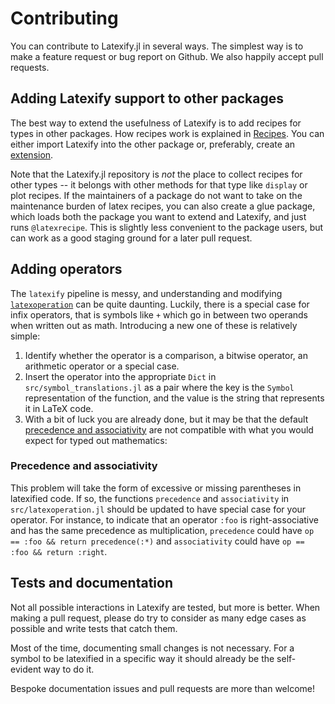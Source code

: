 # Contributing

You can contribute to Latexify.jl in several ways.
The simplest way is to make a feature request or bug report on Github.
We also happily accept pull requests.

## Adding Latexify support to other packages

The best way to extend the usefulness of Latexify is to add recipes for types in other packages.
How recipes work is explained in [Recipes](@ref).
You can either import Latexify into the other package or, preferably, create an [extension](https://pkgdocs.julialang.org/dev/creating-packages/#Conditional-loading-of-code-in-packages-(Extensions)).

Note that the Latexify.jl repository is *not* the place to collect recipes for other types -- it belongs with other methods for that type like `display` or plot recipes.
If the maintainers of a package do not want to take on the maintenance burden of latex recipes, you can also create a glue package, which loads both the package you want to extend and Latexify, and just runs `@latexrecipe`.
This is slightly less convenient to the package users, but can work as a good staging ground for a later pull request.

## Adding operators

The `latexify` pipeline is messy, and understanding and modifying [`latexoperation`](@ref) can be quite daunting.
Luckily, there is a special case for infix operators, that is symbols like `+` which go in between two operands when written out as math.
Introducing a new one of these is relatively simple:
1. Identify whether the operator is a comparison, a bitwise operator, an arithmetic operator or a special case.
2. Insert the operator into the appropriate `Dict` in `src/symbol_translations.jl` as a pair where the key is the `Symbol` representation of the function, and the value is the string that represents it in LaTeX code.
3. With a bit of luck you are already done, but it may be that the default [precedence and associativity](https://docs.julialang.org/en/v1/manual/mathematical-operations/#Operator-Precedence-and-Associativity) are not compatible with what you would expect for typed out mathematics:

### Precedence and associativity

This problem will take the form of excessive or missing parentheses in latexified code.
If so, the functions `precedence` and `associativity` in `src/latexoperation.jl` should be updated to have special case for your operator.
For instance, to indicate that an operator `:foo` is right-associative and has the same precedence as multiplication, `precedence` could have `op == :foo && return precedence(:*)` and `associativity` could have `op == :foo && return :right`.

## Tests and documentation

Not all possible interactions in Latexify are tested, but more is better.
When making a pull request, please do try to consider as many edge cases as possible and write tests that catch them.

Most of the time, documenting small changes is not necessary.
For a symbol to be latexified in a specific way it should already be the self-evident way to do it.

Bespoke documentation issues and pull requests are more than welcome!
